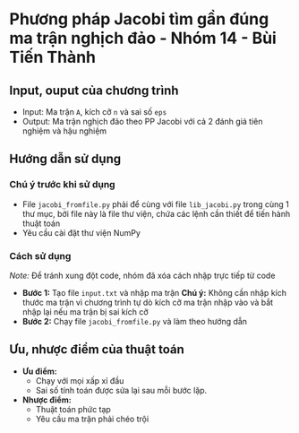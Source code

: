 # Phương pháp Jacobi tìm gần đúng ma trận nghịch đảo - Nhóm 14 - Bùi Tiến Thành
## Input, ouput của chương trình
- Input: Ma trận `A`, kích cỡ `n` và sai số `eps`
- Output: Ma trận nghịch đảo theo PP Jacobi với cả 2 đánh giá tiên nghiệm và hậu nghiệm
## Hướng dẫn sử dụng
### Chú ý trước khi sử dụng
* File `jacobi_fromfile.py` phải để cùng với file `lib_jacobi.py` trong cùng 1 thư mục, bởi file này là file thư viện, chứa các lệnh cần thiết để tiến hành thuật toán
* Yêu cầu cài đặt thư viện NumPy

### Cách sử dụng
_Note:_ Để tránh xung đột code, nhóm đã xóa cách nhập trực tiếp từ code
- **Bước 1:** Tạo file `input.txt` và nhập ma trận
**Chú ý:** Không cần nhập kích thước ma trận vì chương trình tự dò kích cỡ ma trận nhập vào và bắt nhập lại nếu ma trận bị sai kích cỡ
- **Bước 2:** Chạy file `jacobi_fromfile.py` và làm theo hướng dẫn


## Ưu, nhược điểm của thuật toán
- **Ưu điểm:** 
    - Chạy với mọi xấp xỉ đầu
    - Sai số tính toán được sửa lại sau mỗi bước lặp.
- **Nhược điểm:**
    - Thuật toán phức tạp
    - Yêu cầu ma trận phải chéo trội

